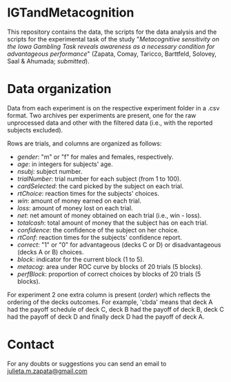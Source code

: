 # IGTandMetacognition
This repository contains the data, the scripts for the data analysis and the scripts for the experimental task of the study "_Metacognitive sensitivity on the Iowa Gambling Task reveals awareness as a necessary condition for advantageous performance_" (Zapata, Comay, Taricco, Barttfeld, Solovey, Saal & Ahumada; _submitted_). 

# Data organization 
Data from each experiment is on the respective experiment folder in a .csv format. Two archives per experiments are present, one for the raw unprocessed data and other with the filtered data (i.e., with the reported subjects excluded).

Rows are trials, and columns are organized as follows: 
* _gender_: "m" or "f" for males and females, respectively.
* _age_: in integers for subjects' age.
* _nsubj_: subject number.
* _trialNumber_: trial number for each subject (from 1 to 100).
* _cardSelected_: the card picked by the subject on each trial.
* _rtChoice_: reaction times for the subjects' choices.
* _win_: amount of money earned on each trial.
* _loss_: amount of money lost on each trial.
* _net_: net amount of money obtained on each trial (i.e., win - loss).
* _totalcash_: total amount of money that the subject has on each trial. 
* _confidence_: the confidence of the subject on her choice.
* _rtConf_: reaction times for the subjects' confidence report.
* _correct_: "1" or "0" for advantageous (decks C or D) or disadvantageous (decks A or B) choices.
* _block_: indicator for the current block (1 to 5). 
* _metacog_: area under ROC curve by blocks of 20 trials (5 blocks).
* _perfBlock_: proportion of correct choices by blocks of 20 trials (5 blocks).

For experiment 2 one extra column is present (_order_) which reflects the ordering of the decks outcomes. For example, 'cbda' means that deck A had the payoff schedule of deck C, deck B had the payoff of deck B, deck C had the payoff of deck D and finally deck D had the payoff of deck A. 

# Contact
For any doubts or suggestions you can send an email to julieta.m.zapata@gmail.com 

